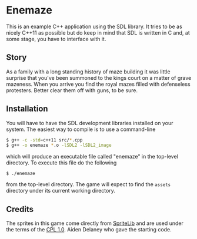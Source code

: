 # Enemaze #

This is an example C++ application using the SDL library.
It tries to be as nicely C++11 as possible but do keep in
mind that SDL is written in C and, at some stage, you have
to interface with it.

## Story ##
As a family with a long standing history of maze building
it was little surprise that you've been summoned to the
kings court on a matter of grave mazeness. When you arrive
you find the royal mazes filled with defenseless protesters.
Better clear them off with guns, to be sure.

## Installation ##
You will have to have the SDL development libraries installed on
your system.  The easiest way to compile is to use a command-line

```bash
$ g++ -c -std=c++11 src/*.cpp
$ g++ -o enemaze *.o -lSDL2 -lSDL2_image
```

which will produce an executable file called "enemaze" in the
top-level directory.  To execute this file do the following

`$ ./enemaze`
 
from the top-level directory.  The game will expect to find the
`assets` directory under its current working directory.

## Credits ##
The sprites in this game come directly from 
[SpriteLib](http://www.widgetworx.com/widgetworx/portfolio/spritelib.html) and are used
under the terms of the [CPL 1.0](http://opensource.org/licenses/cpl1.0.php).
Aiden Delaney who gave the starting code.

